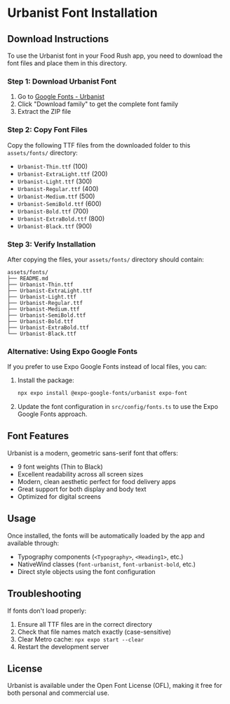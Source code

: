# Urbanist Font Installation

## Download Instructions

To use the Urbanist font in your Food Rush app, you need to download the font files and place them in this directory.

### Step 1: Download Urbanist Font

1. Go to [Google Fonts - Urbanist](https://fonts.google.com/specimen/Urbanist)
2. Click "Download family" to get the complete font family
3. Extract the ZIP file

### Step 2: Copy Font Files

Copy the following TTF files from the downloaded folder to this `assets/fonts/` directory:

- `Urbanist-Thin.ttf` (100)
- `Urbanist-ExtraLight.ttf` (200)
- `Urbanist-Light.ttf` (300)
- `Urbanist-Regular.ttf` (400)
- `Urbanist-Medium.ttf` (500)
- `Urbanist-SemiBold.ttf` (600)
- `Urbanist-Bold.ttf` (700)
- `Urbanist-ExtraBold.ttf` (800)
- `Urbanist-Black.ttf` (900)

### Step 3: Verify Installation

After copying the files, your `assets/fonts/` directory should contain:

```
assets/fonts/
├── README.md
├── Urbanist-Thin.ttf
├── Urbanist-ExtraLight.ttf
├── Urbanist-Light.ttf
├── Urbanist-Regular.ttf
├── Urbanist-Medium.ttf
├── Urbanist-SemiBold.ttf
├── Urbanist-Bold.ttf
├── Urbanist-ExtraBold.ttf
└── Urbanist-Black.ttf
```

### Alternative: Using Expo Google Fonts

If you prefer to use Expo Google Fonts instead of local files, you can:

1. Install the package:
   ```bash
   npx expo install @expo-google-fonts/urbanist expo-font
   ```

2. Update the font configuration in `src/config/fonts.ts` to use the Expo Google Fonts approach.

## Font Features

Urbanist is a modern, geometric sans-serif font that offers:

- 9 font weights (Thin to Black)
- Excellent readability across all screen sizes
- Modern, clean aesthetic perfect for food delivery apps
- Great support for both display and body text
- Optimized for digital screens

## Usage

Once installed, the fonts will be automatically loaded by the app and available through:

- Typography components (`<Typography>`, `<Heading1>`, etc.)
- NativeWind classes (`font-urbanist`, `font-urbanist-bold`, etc.)
- Direct style objects using the font configuration

## Troubleshooting

If fonts don't load properly:

1. Ensure all TTF files are in the correct directory
2. Check that file names match exactly (case-sensitive)
3. Clear Metro cache: `npx expo start --clear`
4. Restart the development server

## License

Urbanist is available under the Open Font License (OFL), making it free for both personal and commercial use.